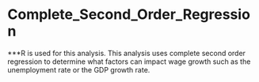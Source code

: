 # Complete_Second_Order_Regression
***R is used for this analysis. This analysis uses complete second order regression to determine what factors can impact wage growth such as the unemployment rate or the GDP growth rate.
